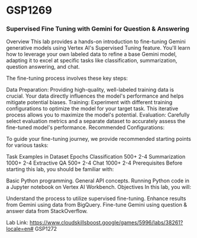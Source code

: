 # GSP1269
### Supervised Fine Tuning with Gemini for Question & Answering

Overview
This lab provides a hands-on introduction to fine-tuning Gemini generative models using Vertex AI's Supervised Tuning feature. You'll learn how to leverage your own labeled data to refine a base Gemini model, adapting it to excel at specific tasks like classification, summarization, question answering, and chat.

The fine-tuning process involves these key steps:

Data Preparation: Providing high-quality, well-labeled training data is crucial. Your data directly influences the model's performance and helps mitigate potential biases.
Training: Experiment with different training configurations to optimize the model for your target task. This iterative process allows you to maximize the model's potential.
Evaluation: Carefully select evaluation metrics and a separate dataset to accurately assess the fine-tuned model's performance.
Recommended Configurations:

To guide your fine-tuning journey, we provide recommended starting points for various tasks:

Task	Examples in Dataset	Epochs
Classification	500+	2-4
Summarization	1000+	2-4
Extractive QA	500+	2-4
Chat	1000+	2-4
Prerequisites
Before starting this lab, you should be familiar with:

Basic Python programming.
General API concepts.
Running Python code in a Jupyter notebook on Vertex AI Workbench.
Objectives
In this lab, you will:

Understand the process to utilize supervised fine-tuning.
Enhance results from Gemini using data from BigQuery.
Fine-tune Gemini using question & answer data from StackOverflow.

Lab Link: https://www.cloudskillsboost.google/games/5996/labs/38261?locale=en# GSP1272
